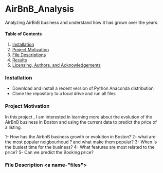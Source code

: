 # AirBnB_Analysis
Analyzing  AirBnB business and understand how it has grown over the years. 


#### Table of Contents

1. [Installation](#installation)
2. [Project Motivation](#motivation)
3. [File Descriptions](#files)
4. [Results](#results)
5. [Licensing, Authors, and Acknowledgements](#licensing)

### Installation <a name="installation"></a>
- Download and install a recent version of Python Anaconda distribution 
- Clone the repository to a local drive and run all files

### Project Motivation <a name="motivation"></a>

In this project , I am interested in learning more about the evolution of the AirBnB business in Boston and using the current data to predict the price of a listing.

1- How has the AirbnB business growth or evolution in Boston?
2- what are the most popular neigbourhoud ? and what make them popular?
3- When is the busiest time for the business?
4- What features are most related to the price?
5- Can we predict the Booking price?

### File Description <a name-"files"></a>